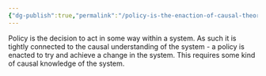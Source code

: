 ```yaml
---
{"dg-publish":true,"permalink":"/policy-is-the-enaction-of-causal-theory/"}
---
```


Policy is the decision to act in some way within a system. As such it is tightly connected to the causal understanding of the system - a policy is enacted to try and achieve a change in the system. This requires some kind of causal knowledge of the system. 